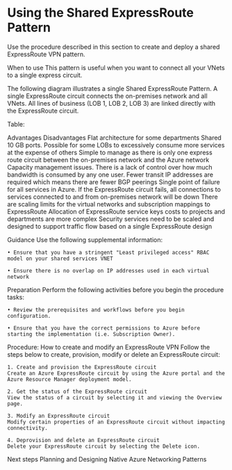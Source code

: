 # Using the Shared ExpressRoute Pattern

Use the procedure described in this section to create and deploy a shared ExpressRoute VPN pattern.


When to use
This pattern is useful when you want to connect all your VNets to a single express circuit.

The following diagram illustrates a single Shared ExpressRoute Pattern. A single ExpressRoute circuit connects the on-premises network and all VNets. All lines of business (LOB 1, LOB 2, LOB 3) are linked directly with the ExpressRoute circuit.

<Insert figure here>

Table:

Advantages	Disadvantages
Flat architecture for some departments	Shared 10 GB ports. Possible for some LOBs to excessively consume more services at the expense of others
Simple to manage as there is only one express route circuit between the on-premises network and the Azure network	Capacity management issues. There is a lack of control over how much bandwidth is consumed by any one user.
Fewer transit IP addresses are required which means there are fewer BGP peerings	Single point of failure for all services in Azure. If the ExpressRoute circuit fails, all connections to services connected to and from on-premises network will be down
	There are scaling limits for the virtual networks and subscription mappings to ExpressRoute
	Allocation of ExpressRoute service keys costs to projects and departments are more complex
	Security services need to be scaled and designed to support traffic flow based on a single ExpressRoute design


Guidance
Use the following supplemental information:

	• Ensure that you have a stringent "Least privileged access" RBAC model on your shared services VNET 

	• Ensure there is no overlap on IP addresses used in each virtual network



Preparation
Perform the following activities before you begin the procedure tasks: 

	• Review the prerequisites and workflows before you begin configuration.
	
	• Ensure that you have the correct permissions to Azure before starting the implementation (i.e. Subscription Owner).



Procedure:  How to create and modify an ExpressRoute VPN
Follow the steps below to create, provision, modify or delete an ExpressRoute circuit:
	
	1. Create and provision the ExpressRoute circuit
	Create an Azure ExpressRoute circuit by using the Azure portal and the Azure Resource Manager deployment model. 
	
	2. Get the status of the ExpressRoute circuit
	View the status of a circuit by selecting it and viewing the Overview page. 
	
	3. Modify an ExpressRoute circuit
	Modify certain properties of an ExpressRoute circuit without impacting connectivity.
	
	4. Deprovision and delete an ExpressRoute circuit
	Delete your ExpressRoute circuit by selecting the Delete icon.
	
	
Next steps
Planning and Designing Native Azure Networking Patterns
